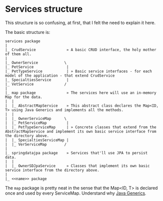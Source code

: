 # Services structure

This structure is so confusing, at first, that I felt the need to explain it here.

The basic structure is:
```text
services package
|
|_ CrudService              » A basic CRUD interface, the holy mother of them all.
|
|_ OwnerService            \
|_ PetService               | 
|_ PetTypeService           | » Basic service interfaces - for each model of the application - that extend CrudService
|_ SpecialtiesService		|     
|_ VetService              /
|
|_ map package              » The services here will use an in-memory Map for the data.
|  |
|  |_ AbstractMapService    » This abstract class declares the Map<ID, T> using Java Generics and implements all the methods.
|  |
|  |_ OwnerServiceMap      \
|  |_ PetServiceMap         | 
|  |_ PetTypeServiceMap     | » Concrete classes that extend from the AbstractMapService and implement its own basic service interface from the directory above.
|  |_ SpecialtiesServiceMap |
|  |_ VerServiceMap        /
|
|_ springdatajpa package    » Services that'll use JPA to persist data.
|  |
|  |_ OwnerSDJpaService     » Classes that implement its own basic service interface from the directory above. 
|
|_ <<name>> package         

```

The `map` package is pretty neat in the sense that the Map<ID, T> is declared once and used by every ServiceMap. Understand why [Java Generics](https://docs.oracle.com/javase/tutorial/java/generics/why.html).